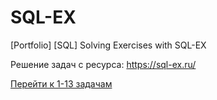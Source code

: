 # SQL-EX
[Portfolio] [SQL] Solving Exercises with SQL-EX

Решение задач с ресурса: https://sql-ex.ru/

[Перейти к 1-13 задачам](1-13.sql)
